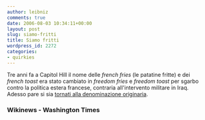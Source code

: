 ```yaml
---
author: leibniz
comments: true
date: 2006-08-03 10:34:11+00:00
layout: post
slug: siamo-fritti
title: Siamo fritti
wordpress_id: 2272
categories:
- quirkies
---
```


Tre anni fa a Capitol Hill il nome delle _french fries_ (le patatine fritte) e dei _french toast_ era stato cambiato in _freedom fries_ e _freedom toast_ per sgarbo contro la politica estera francese, contraria all'intervento militare in Iraq. Adesso pare si sia [tornati alla denominazione originaria](http://en.wikinews.org/wiki/Capitol_Hill_fries_and_toast_French_again).

### Wikinews - Washington Times
